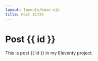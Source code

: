 ```yaml
---
layout: layouts/base.njk
title: Post 11727
---
```


# Post {{ id }}

This is post {{ id }} in my Eleventy project.
